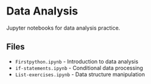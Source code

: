 # Data Analysis

Jupyter notebooks for data analysis practice.

## Files
- `Firstpython.ipynb` - Introduction to data analysis
- `if-statements.ipynb` - Conditional data processing
- `List-exercises.ipynb` - Data structure manipulation